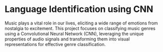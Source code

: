 # Language Identification using CNN
Music plays a vital role in our lives, eliciting a wide range of emotions from nostalgia to excitement. This project focuses on classifying music genres using a Convolutional Neural Network (CNN), leveraging the unique properties of audio signals and transforming them into visual representations for effective genre classification.

